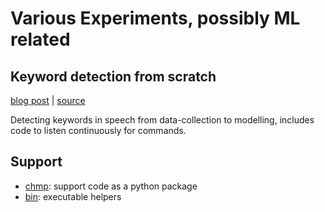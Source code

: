 # Various Experiments, possibly ML related

## Keyword detection from scratch

[blog post](http://cprohm.de/article/keyword-detection-from-scratch.html) |
[source](./KeywordDetection)

Detecting keywords in speech from data-collection to modelling, includes code
to listen continuously for commands.


## Support

- [chmp](./chmp): support code as a python package
- [bin](./bin): executable helpers
